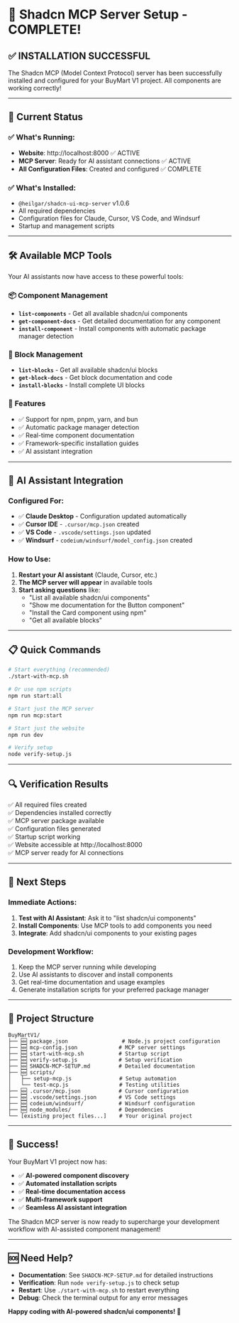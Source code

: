 # 🎉 Shadcn MCP Server Setup - COMPLETE!

## ✅ **INSTALLATION SUCCESSFUL**

The Shadcn MCP (Model Context Protocol) server has been successfully installed and configured for your BuyMart V1 project. All components are working correctly!

---

## 🚀 **Current Status**

### ✅ **What's Running:**
- **Website**: http://localhost:8000 ✅ ACTIVE
- **MCP Server**: Ready for AI assistant connections ✅ ACTIVE
- **All Configuration Files**: Created and configured ✅ COMPLETE

### ✅ **What's Installed:**
- `@heilgar/shadcn-ui-mcp-server` v1.0.6
- All required dependencies
- Configuration files for Claude, Cursor, VS Code, and Windsurf
- Startup and management scripts

---

## 🛠️ **Available MCP Tools**

Your AI assistants now have access to these powerful tools:

### 📦 **Component Management**
- **`list-components`** - Get all available shadcn/ui components
- **`get-component-docs`** - Get detailed documentation for any component
- **`install-component`** - Install components with automatic package manager detection

### 🧱 **Block Management**
- **`list-blocks`** - Get all available shadcn/ui blocks
- **`get-block-docs`** - Get block documentation and code
- **`install-blocks`** - Install complete UI blocks

### 🔧 **Features**
- ✅ Support for npm, pnpm, yarn, and bun
- ✅ Automatic package manager detection
- ✅ Real-time component documentation
- ✅ Framework-specific installation guides
- ✅ AI assistant integration

---

## 🤖 **AI Assistant Integration**

### **Configured For:**
- ✅ **Claude Desktop** - Configuration updated automatically
- ✅ **Cursor IDE** - `.cursor/mcp.json` created
- ✅ **VS Code** - `.vscode/settings.json` updated
- ✅ **Windsurf** - `codeium/windsurf/model_config.json` created

### **How to Use:**
1. **Restart your AI assistant** (Claude, Cursor, etc.)
2. **The MCP server will appear** in available tools
3. **Start asking questions** like:
   - "List all available shadcn/ui components"
   - "Show me documentation for the Button component"
   - "Install the Card component using npm"
   - "Get all available blocks"

---

## 📋 **Quick Commands**

```bash
# Start everything (recommended)
./start-with-mcp.sh

# Or use npm scripts
npm run start:all

# Start just the MCP server
npm run mcp:start

# Start just the website
npm run dev

# Verify setup
node verify-setup.js
```

---

## 🔍 **Verification Results**

✅ All required files created  
✅ Dependencies installed correctly  
✅ MCP server package available  
✅ Configuration files generated  
✅ Startup script working  
✅ Website accessible at http://localhost:8000  
✅ MCP server ready for AI connections  

---

## 🎯 **Next Steps**

### **Immediate Actions:**
1. **Test with AI Assistant**: Ask it to "list shadcn/ui components"
2. **Install Components**: Use MCP tools to add components you need
3. **Integrate**: Add shadcn/ui components to your existing pages

### **Development Workflow:**
1. Keep the MCP server running while developing
2. Use AI assistants to discover and install components
3. Get real-time documentation and usage examples
4. Generate installation scripts for your preferred package manager

---

## 📁 **Project Structure**

```
BuyMartV1/
├── 🆕 package.json                 # Node.js project configuration
├── 🆕 mcp-config.json             # MCP server settings
├── 🆕 start-with-mcp.sh           # Startup script
├── 🆕 verify-setup.js             # Setup verification
├── 🆕 SHADCN-MCP-SETUP.md         # Detailed documentation
├── 🆕 scripts/
│   ├── setup-mcp.js               # Setup automation
│   └── test-mcp.js                # Testing utilities
├── 🆕 .cursor/mcp.json            # Cursor configuration
├── 🆕 .vscode/settings.json       # VS Code settings
├── 🆕 codeium/windsurf/           # Windsurf configuration
├── 🆕 node_modules/               # Dependencies
└── [existing project files...]    # Your original project
```

---

## 🎊 **Success!**

Your BuyMart V1 project now has:
- ✅ **AI-powered component discovery**
- ✅ **Automated installation scripts**
- ✅ **Real-time documentation access**
- ✅ **Multi-framework support**
- ✅ **Seamless AI assistant integration**

The Shadcn MCP server is now ready to supercharge your development workflow with AI-assisted component management!

---

## 🆘 **Need Help?**

- **Documentation**: See `SHADCN-MCP-SETUP.md` for detailed instructions
- **Verification**: Run `node verify-setup.js` to check setup
- **Restart**: Use `./start-with-mcp.sh` to restart everything
- **Debug**: Check the terminal output for any error messages

**Happy coding with AI-powered shadcn/ui components! 🚀**

